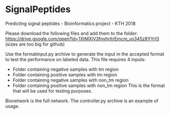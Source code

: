 # SignalPeptides
Predicting signal peptides - Bioinformatics project - KTH 2018

Please download the following files and add them to the folder:
https://drive.google.com/open?id=1XtMXiV3fnyhrItrEmcm_yo345z8YYrI3
(sizes are too big for github)

Use the formatinput.py archive to generate the input in the accepted format to test the performance on labeled data. This file requires 4 inputs:
- Folder containing negative samples with tm region
- Folder containing positive samples with tm region
- Folder containing negative samples with non_tm region
- Folder containing positive samples with non_tm region
This is the format that will be used for testing purposes.

Bionetwork is the full network. The controller.py archive is an example of usage.
